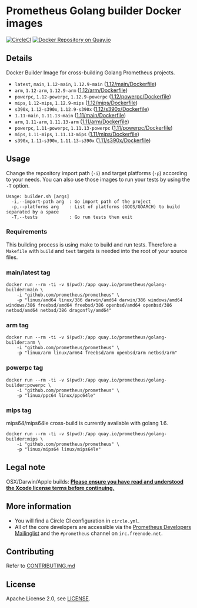 # Prometheus Golang builder Docker images

[![CircleCI](https://circleci.com/gh/prometheus/golang-builder/tree/master.svg?style=shield)][circleci]
[![Docker Repository on Quay.io](https://quay.io/repository/prometheus/golang-builder/status)][quayio]

## Details

Docker Builder Image for cross-building Golang Prometheus projects.

- `latest`, `main`, `1.12-main`, `1.12.9-main` ([1.12/main/Dockerfile](1.12/main/Dockerfile))
- `arm`, `1.12-arm`, `1.12.9-arm` ([1.12/arm/Dockerfile](1.12/arm/Dockerfile))
- `powerpc`, `1.12-powerpc`, `1.12.9-powerpc` ([1.12/powerpc/Dockerfile](1.12/powerpc/Dockerfile))
- `mips`, `1.12-mips`, `1.12.9-mips` ([1.12/mips/Dockerfile](1.12/mips/Dockerfile))
- `s390x`, `1.12-s390x`, `1.12.9-s390x` ([1.12/s390x/Dockerfile](1.12/s390x/Dockerfile))
- `1.11-main`, `1.11.13-main` ([1.11/main/Dockerfile](1.11/main/Dockerfile))
- `arm`, `1.11-arm`, `1.11.13-arm` ([1.11/arm/Dockerfile](1.11/arm/Dockerfile))
- `powerpc`, `1.11-powerpc`, `1.11.13-powerpc` ([1.11/powerpc/Dockerfile](1.11/powerpc/Dockerfile))
- `mips`, `1.11-mips`, `1.11.13-mips` ([1.11/mips/Dockerfile](1.11/mips/Dockerfile))
- `s390x`, `1.11-s390x`, `1.11.13-s390x` ([1.11/s390x/Dockerfile](1.11/s390x/Dockerfile))

## Usage

Change the repository import path (`-i`) and target platforms (`-p`) according to your needs.
You can also use those images to run your tests by using the `-T` option.

```
Usage: builder.sh [args]
  -i,--import-path arg  : Go import path of the project
  -p,--platforms arg    : List of platforms (GOOS/GOARCH) to build separated by a space
  -T,--tests            : Go run tests then exit
```

### Requirements

This building process is using make to build and run tests.
Therefore a `Makefile` with `build` and `test` targets is needed into the root of your source files.

### main/latest tag

```
docker run --rm -ti -v $(pwd):/app quay.io/prometheus/golang-builder:main \
    -i "github.com/prometheus/prometheus" \
    -p "linux/amd64 linux/386 darwin/amd64 darwin/386 windows/amd64 windows/386 freebsd/amd64 freebsd/386 openbsd/amd64 openbsd/386 netbsd/amd64 netbsd/386 dragonfly/amd64"
```

### arm tag

```
docker run --rm -ti -v $(pwd):/app quay.io/prometheus/golang-builder:arm \
    -i "github.com/prometheus/prometheus" \
    -p "linux/arm linux/arm64 freebsd/arm openbsd/arm netbsd/arm"
```

### powerpc tag

```
docker run --rm -ti -v $(pwd):/app quay.io/prometheus/golang-builder:powerpc \
    -i "github.com/prometheus/prometheus" \
    -p "linux/ppc64 linux/ppc64le"
```

### mips tag

mips64/mips64le cross-build is currently available with golang 1.6.

```
docker run --rm -ti -v $(pwd):/app quay.io/prometheus/golang-builder:mips \
    -i "github.com/prometheus/prometheus" \
    -p "linux/mips64 linux/mips64le"
```

## Legal note

OSX/Darwin/Apple builds:
**[Please ensure you have read and understood the Xcode license
   terms before continuing.](https://www.apple.com/legal/sla/docs/xcode.pdf)**

## More information

  * You will find a Circle CI configuration in `circle.yml`.
  * All of the core developers are accessible via the [Prometheus Developers Mailinglist](https://groups.google.com/forum/?fromgroups#!forum/prometheus-developers) and the `#prometheus` channel on `irc.freenode.net`.

## Contributing

Refer to [CONTRIBUTING.md](CONTRIBUTING.md)

## License

Apache License 2.0, see [LICENSE](LICENSE).

[quayio]: https://quay.io/repository/prometheus/golang-builder
[circleci]: https://circleci.com/gh/prometheus/golang-builder

